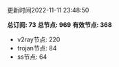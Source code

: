 更新时间2022-11-11 23:48:50

**总订阅: 73**
**总节点: 969**
**有效节点: 368**
- v2ray节点: 220
- trojan节点: 84
- ss节点: 64
